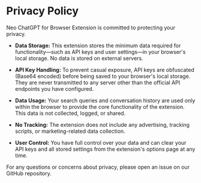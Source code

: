 # Privacy Policy

Neo ChatGPT for Browser Extension is committed to protecting your privacy.

- **Data Storage:** This extension stores the minimum data required for functionality—such as API keys and user settings—in your browser's local storage. No data is stored on external servers.

- **API Key Handling:** To prevent casual exposure, API keys are obfuscated (Base64 encoded) before being saved to your browser's local storage. They are never transmitted to any server other than the official API endpoints you have configured.

- **Data Usage:** Your search queries and conversation history are used only within the browser to provide the core functionality of the extension. This data is not collected, logged, or shared.

- **No Tracking:** The extension does not include any advertising, tracking scripts, or marketing-related data collection.

- **User Control:** You have full control over your data and can clear your API keys and all stored settings from the extension's options page at any time.

For any questions or concerns about privacy, please open an issue on our GitHub repository.